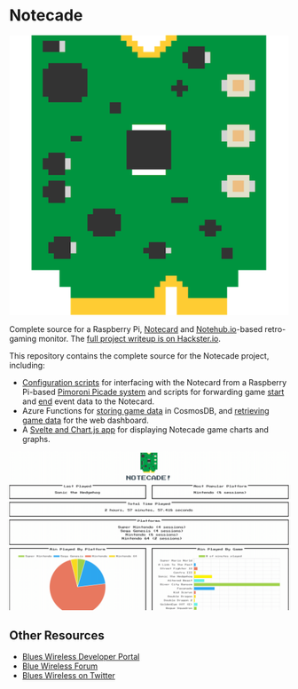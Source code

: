 # Notecade

![8-bit Notecard Grapic](./assets/notecard_8bit.png)

Complete source for a Raspberry Pi, [Notecard](https://blues.io) and [Notehub.io](https://notehub.io)-based retro-gaming monitor. The [full project writeup is on Hackster.io](https://www.hackster.io/brandonsatrom/).

This repository contains the complete source for the Notecade project, including:

- [Configuration scripts](picade-scripts/notecard-monitor) for interfacing with the Notecard from a Raspberry Pi-based [Pimoroni Picade system](https://shop.pimoroni.com/products/picade?variant=29210087489619) and scripts for
forwarding game [start](picade-scripts/event-scripts/runcommand-onstart.sh) and [end](picade-scripts/event-scripts/runcommand-onend.sh) event data to the
Notecard.
- Azure Functions for [storing game data](functions/notecade-functions/saveGameData/index.js) in CosmosDB, and [retrieving game data](functions/reindeerFunctions/getGameData/index.js) for the web dashboard.
- A [Svelte and Chart.js app](dashboard/) for displaying Notecade game charts and graphs.

![Animated Gif of Notecade Dashboard](assets/dashboard.gif)

## Other Resources

- [Blues Wireless Developer Portal](https://dev.blues.io)
- [Blue Wireless Forum](https://discuss.blues.io)
- [Blues Wireless on Twitter](https://twitter.com/blueswireless)